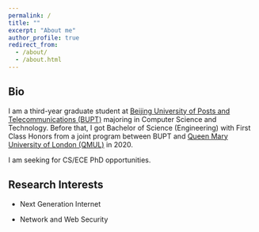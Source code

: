 ```yaml
---
permalink: /
title: ""
excerpt: "About me"
author_profile: true
redirect_from: 
  - /about/
  - /about.html
---
```


## Bio

I am a third-year graduate student at [Beijing University of Posts and Telecommunications (BUPT)](https://www.bupt.edu.cn/) majoring in Computer Science and Technology. Before that, I got Bachelor of Science (Engineering) with First Class Honors from a joint program between BUPT and [Queen Mary University of London (QMUL)](https://www.qmul.ac.uk/) in 2020.

I am seeking for CS/ECE PhD opportunities.

## Research Interests

- Next Generation Internet

- Network and Web Security

<script type="text/javascript" id="clustrmaps" src="//clustrmaps.com/map_v2.js?d=f2akGq4wxvX2v9sACr-EVM2BMe8vVDj7lfzIJcSyTQ4&cl=ffffff&w=a"></script>
